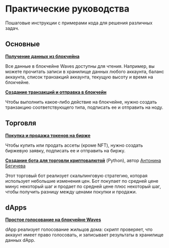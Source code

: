 # Практические руководства

Пошаговые инструкции с примерами кода для решения различных задач.

## Основные

[**Получение данных из блокчейна**](/ru/building-apps/how-to/basic/retrieve)

Все данные в блокчейне Waves доступны для чтения. Например, вы можете прочитать записи в хранилище данных любого аккаунта, баланс аккаунта, список транзакций аккаунта, текущую высоту и время на блокчейне.

[**Создание транзакций и отправка в блокчейн**](/ru/building-apps/how-to/basic/transaction)

Чтобы выполнить какое-либо действие на блокчейне, нужно создать транзакцию соответствующего типа, подписать ее и отправить на ноду.

## Торговля

[**Покупка и продажа токенов на бирже**](/ru/building-apps/how-to/basics/trading)

Чтобы купить или продать ассеты (кроме NFT), нужно создать биржевую заявку, подписать ее и отправить на биржу.

[**Создание бота для торговли криптовалютой**](/en/building-apps/waves-api-and-sdk/examples/trading-bot) (Python), автор [Антонина Бегичева](https://github.com/gingerabsurdity)

Этот торговый бот реализует скальпинговую стратегию, которая  использует небольшие изменения цен. Бот покупает по средней цене минус некоторый шаг и продает по средней цене плюс некоторый шаг, чтобы получить разницу между ценами покупки и продажи.

## dApps

[**Простое голосование на блокчейне Waves**](/ru/building-apps/smart-contracts/simple-voting-on-the-waves-blockchain)

dApp реализует голосование жильцов дома: скрипт проверяет, что аккаунт имеет право голосовать, и записывает результаты в хранилище данных dApp.
